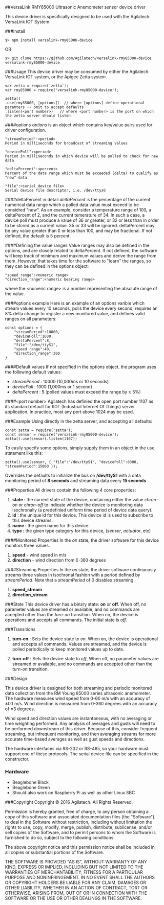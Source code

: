 ##VersaLink RMY85000 Ultrasonic Anemometer sensor device driver

This device driver is specifically designed to be used with the Agilatech VersaLink IOT System.

###Install
```
$> npm install versalink-rmy85000-device
```
OR
```
$> git clone https://github.com/Agilatech/versalink-rmy85000-device versalink-rmy85000-device
```

###Usage
This device driver may be consumed by either the Agilatech VersaLink IOT system, or the
Apigee Zetta system.
```
var zetta = require('zetta');
var rmy85000 = require('versalink-rmy85000-device');

zetta()
.use(rmy85000, [options])  // where [options] define operational paramters -- omit to accept defaults
.listen(<port number>)   // where <port number> is the port on which the zetta server should listen
```

####options
_options_ is an object which contains key/value pairs used for driver configuration.

```
"streamPeriod":<period>
Period in milliseconds for broadcast of streaming values

"devicePoll":<period>
Period in milliseconds in which device will be polled to check for new data

"deltaPercent":<percent>
Percent of the data range which must be exceeded (delta) to qualify as "new" data

"file":<serial device file>
Serial device file descriptor, i.e. /dev/ttys0
```

####deltaPercent in detail
_deltaPercent_ is the percentage of the current numerical data range which a polled data value must exceed to be considred "new". As an example, consider a temperature range of 100, a deltaPercent of 2, and the current temerature of 34.  In such a case, a device poll must produce a value of 36 or greater, or 32 or less than in order to be stored as a current value.  35 or 33 will be ignored.  deltaPercent may be any value greater than 0 or less than 100, and may be fractional. If not defined, the default is 5 percent.


####Defining the value ranges
Value ranges may also be defined in the options, and are closely related to deltaPercent.  If not defined, the software will keep track of minimum and maximum values and derive the range from them.  However, that takes time for the software to "learn" the ranges, so they can be defined in the options object:
```
"speed_range":<numeric range>
"direction_range":<numeric bearing range>
```
where the &lt;numeric range&gt; is a number representing the absolute range of the value.

####options example
Here is an example of an options varible which stream values every 10 seconds, polls the device every second, requires an 8% delta change to register a new monitored value, and defines valid ranges on all parameters:
```
const options = {
    "streamPeriod":10000, 
    "devicePoll":1000, 
    "deltaPercent":8,
    "file":"/dev/ttyS1",
    "speed_range":40,
    "direction_range":360
}
```

  
####Default values
If not specified in the options object, the program uses the following default values:
* _streamPeriod_ : 10000 (10,000ms or 10 seconds)
* _devicePoll_ : 1000 (1,000ms or 1 second)
* _deltaPercent_ : 5 (polled values must exceed the range by &plusmn; 5%)

    
####&lt;port number&gt;
Agilatech has definied the open port number 1107 as its standard default for IIOT (Industrial Internet Of Things) server application. In practice, most any port above 1024 may be used.


###Example
Using directly in the zetta server, and accepting all defaults:
```
const zetta = require('zetta');
const sensor = require('versalink-rmy85000-device');
zetta().use(sensor).listen(1107);
```

To easily specify some options, simply supply them in an object in the use statement like this:
```
zetta().use(sensor, { "file":"/dev/ttyS1", "devicePoll":8000, "streamPeriod":15000 });
```
Overrides the defaults to initialize the bus on **/dev/ttyS1** with a data monitoring period of **8 seconds** and streaming data every **15 seconds**

###Properties
All drivers contain the following 4 core properties:
1. **state** : the current state of the device, containing either the value *chron-on* or *chron-off* 
to indicate whether the device is monitoring data isochronally (a predefinied uniform time period of device data query).
2. **id** : the unique id for this device.  This device id is used to subscribe to this device streams.
3. **name** : the given name for this device.
4. **type** : the given type category for this device,  (_sensor_, _actuator_, etc)


####Monitored Properties
In the *on* state, the driver software for this device monitors three values.
1. **speed** - wind speed in m/s
2. **direction** - wind direction from 0-360 degrees

  
####Streaming Properties
In the *on* state, the driver software continuously streams three values in isochronal 
fashion with a period defined by *streamPeriod*. Note that a *streamPeriod* of 0 disables streaming.
1. **speed_stream**
2. **direction_stream**


###State
This device driver has a binary state: __on__ or __off__. When off, no parameter values are streamed or available, and no commands are accepted other than the _turn-on_ transition. When on, the device is operations and accepts all commands.  The initial state is _off_.
  
  
###Transitions
1. **turn-on** : Sets the device state to *on*. When on, the device is operational and accepts all commands. Values are streamed, and the device is polled periodically to keep monitored values up to date.

2. **turn-off** : Sets the device state to *off*, When off, no parameter values are streamed or available, and no commands are accepted other than the _turn-on_ transition.

###Design

This device driver is designed for both streaming and periodic monitored data collection from the RM Young 85000 
series ultrasonic anemometer.  The hardware measures wind speed from 0-60 m/s with an accuracy of ±0.1 m/s. Wind 
direction is measured from 0-360 degrees with an accuracy of ±3 degrees.

Wind speed and direction values are instantaneous, with no averaging or time weighting performed.  Any analysis 
of averages and gusts will need to be performed downstream of this driver.  Because of this, consider frequent streaming, but infrequent monitoring, and then averaging streams for more accurate time-based averages as well
as gust speeds and directions.

The hardware interfaces via RS-232 or RS-485, so your hardware must support one of these protocols.  The serial 
device file can be specified in the constructor.


### Hardware

* Beaglebone Black
* Beaglebone Green
* Should also work on Raspberry Pi as well as other Linux SBC


###Copyright
Copyright © 2016 Agilatech. All Rights Reserved.

Permission is hereby granted, free of charge, to any person obtaining a copy of this software and associated documentation 
files (the "Software"), to deal in the Software without restriction, including without limitation the rights to use, copy, 
modify, merge, publish, distribute, sublicense, and/or sell copies of the Software, and to permit persons to whom the 
Software is furnished to do so, subject to the following conditions:

The above copyright notice and this permission notice shall be included in all copies or substantial portions of the Software.

THE SOFTWARE IS PROVIDED "AS IS", WITHOUT WARRANTY OF ANY KIND, EXPRESS OR IMPLIED, INCLUDING BUT NOT LIMITED TO THE 
WARRANTIES OF MERCHANTABILITY, FITNESS FOR A PARTICULAR PURPOSE AND NONINFRINGEMENT. IN NO EVENT SHALL THE AUTHORS OR 
COPYRIGHT HOLDERS BE LIABLE FOR ANY CLAIM, DAMAGES OR OTHER LIABILITY, WHETHER IN AN ACTION OF CONTRACT, TORT OR OTHERWISE, 
ARISING FROM, OUT OF OR IN CONNECTION WITH THE SOFTWARE OR THE USE OR OTHER DEALINGS IN THE SOFTWARE.
